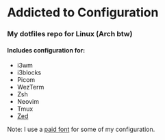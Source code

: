 # Addicted to Configuration

### My dotfiles repo for Linux (Arch btw)

#### Includes configuration for:
- i3wm
- i3blocks
- Picom
- WezTerm
- Zsh
- Neovim
- Tmux
- [Zed](https://zed.dev/)

Note: I use a [paid font](https://berkeleygraphics.com/typefaces/berkeley-mono/) for some of my configuration.
